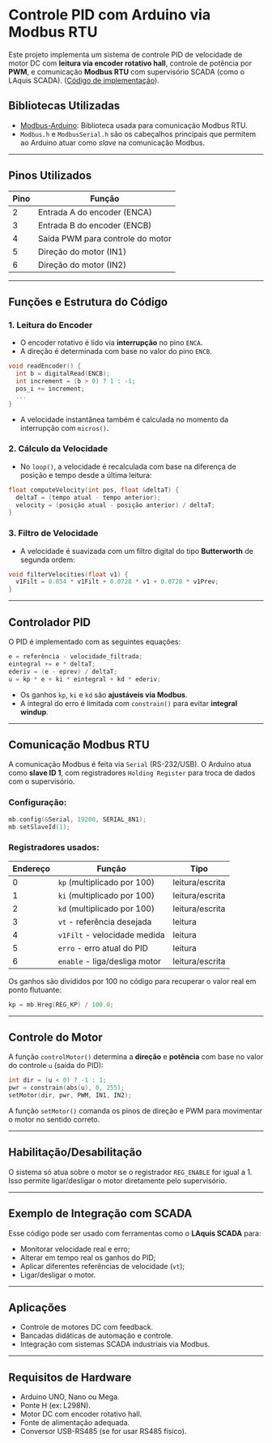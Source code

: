 # Controle PID com Arduino via Modbus RTU

Este projeto implementa um sistema de controle PID de velocidade de motor DC com **leitura via encoder rotativo hall**, controle de potência por **PWM**, e comunicação **Modbus RTU** com supervisório SCADA (como o LAquis SCADA). ([Código de implementação](Motor_cc_modbus.ino)).

## Bibliotecas Utilizadas

* [Modbus-Arduino](https://github.com/andresarmento/modbus-arduino): Biblioteca usada para comunicação Modbus RTU.
* `Modbus.h` e `ModbusSerial.h` são os cabeçalhos principais que permitem ao Arduino atuar como *slave* na comunicação Modbus.

---

## Pinos Utilizados

| Pino | Função                           |
| ---- | -------------------------------- |
| 2    | Entrada A do encoder (ENCA)      |
| 3    | Entrada B do encoder (ENCB)      |
| 4    | Saída PWM para controle do motor |
| 5    | Direção do motor (IN1)           |
| 6    | Direção do motor (IN2)           |

---

## Funções e Estrutura do Código

### 1. **Leitura do Encoder**

* O encoder rotativo é lido via **interrupção** no pino `ENCA`.
* A direção é determinada com base no valor do pino `ENCB`.

```cpp
void readEncoder() {
  int b = digitalRead(ENCB);
  int increment = (b > 0) ? 1 : -1;
  pos_i += increment;
  ...
}
```

* A velocidade instantânea também é calculada no momento da interrupção com `micros()`.

### 2. **Cálculo da Velocidade**

* No `loop()`, a velocidade é recalculada com base na diferença de posição e tempo desde a última leitura:

```cpp
float computeVelocity(int pos, float &deltaT) {
  deltaT = (tempo atual - tempo anterior);
  velocity = (posição atual - posição anterior) / deltaT;
}
```

### 3. **Filtro de Velocidade**

* A velocidade é suavizada com um filtro digital do tipo **Butterworth** de segunda ordem:

```cpp
void filterVelocities(float v1) {
  v1Filt = 0.854 * v1Filt + 0.0728 * v1 + 0.0728 * v1Prev;
}
```

---

## Controlador PID

O PID é implementado com as seguintes equações:

```cpp
e = referência - velocidade_filtrada;
eintegral += e * deltaT;
ederiv = (e - eprev) / deltaT;
u = kp * e + ki * eintegral + kd * ederiv;
```

* Os ganhos `kp`, `ki` e `kd` são **ajustáveis via Modbus**.
* A integral do erro é limitada com `constrain()` para evitar **integral windup**.

---

## Comunicação Modbus RTU

A comunicação Modbus é feita via `Serial` (RS-232/USB). O Arduino atua como **slave ID 1**, com registradores `Holding Register` para troca de dados com o supervisório.

### Configuração:

```cpp
mb.config(&Serial, 19200, SERIAL_8N1);
mb.setSlaveId(1);
```

### Registradores usados:

| Endereço | Função                        | Tipo            |
| -------- | ----------------------------- | --------------- |
| 0        | `kp` (multiplicado por 100)   | leitura/escrita |
| 1        | `ki` (multiplicado por 100)   | leitura/escrita |
| 2        | `kd` (multiplicado por 100)   | leitura/escrita |
| 3        | `vt` - referência desejada    | leitura         |
| 4        | `v1Filt` - velocidade medida  | leitura         |
| 5        | `erro` - erro atual do PID    | leitura         |
| 6        | `enable` - liga/desliga motor | leitura/escrita |

Os ganhos são divididos por 100 no código para recuperar o valor real em ponto flutuante:

```cpp
kp = mb.Hreg(REG_KP) / 100.0;
```

---

## Controle do Motor

A função `controlMotor()` determina a **direção** e **potência** com base no valor do controle `u` (saída do PID):

```cpp
int dir = (u < 0) ? -1 : 1;
pwr = constrain(abs(u), 0, 255);
setMotor(dir, pwr, PWM, IN1, IN2);
```

A função `setMotor()` comanda os pinos de direção e PWM para movimentar o motor no sentido correto.

---

## Habilitação/Desabilitação

O sistema só atua sobre o motor se o registrador `REG_ENABLE` for igual a 1. Isso permite ligar/desligar o motor diretamente pelo supervisório.

---

## Exemplo de Integração com SCADA

Esse código pode ser usado com ferramentas como o **LAquis SCADA** para:

* Monitorar velocidade real e erro;
* Alterar em tempo real os ganhos do PID;
* Aplicar diferentes referências de velocidade (`vt`);
* Ligar/desligar o motor.

---

## Aplicações

* Controle de motores DC com feedback.
* Bancadas didáticas de automação e controle.
* Integração com sistemas SCADA industriais via Modbus.

---

## Requisitos de Hardware

* Arduino UNO, Nano ou Mega.
* Ponte H (ex: L298N).
* Motor DC com encoder rotativo hall.
* Fonte de alimentação adequada.
* Conversor USB-RS485 (se for usar RS485 físico).
